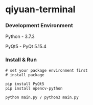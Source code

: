 # qiyuan-terminal

### Development Environment

Python - 3.7.3

PyQt5 - PyQt 5.15.4



### Install & Run

```shell
# set your package environment first
# install package

pip install PyQt5
pip install opencv-python

python main.py / python3 main.py
```

